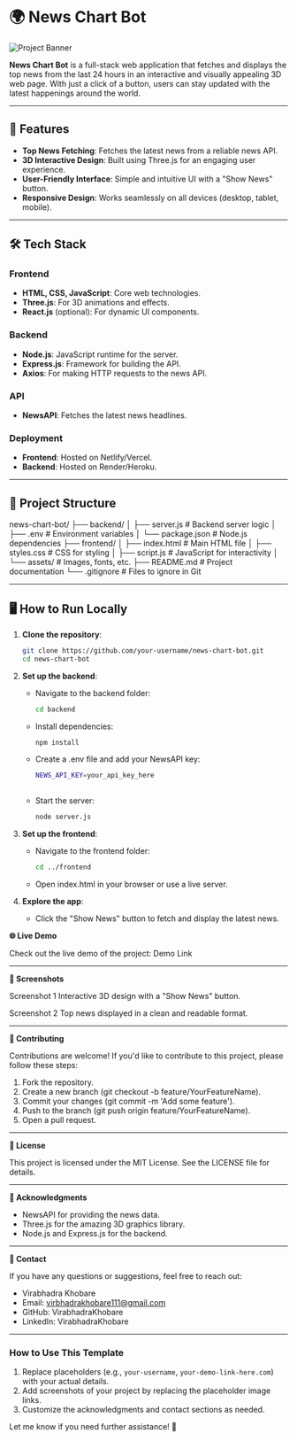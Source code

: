 # 🌍 News Chart Bot

![Project Banner](https://via.placeholder.com/1200x400.png?text=News+Chart+Bot+Banner) <!-- Add a banner image here -->

**News Chart Bot** is a full-stack web application that fetches and displays the top news from the last 24 hours in an interactive and visually appealing 3D web page. With just a click of a button, users can stay updated with the latest happenings around the world.

---

## 🚀 Features

- **Top News Fetching**: Fetches the latest news from a reliable news API.
- **3D Interactive Design**: Built using Three.js for an engaging user experience.
- **User-Friendly Interface**: Simple and intuitive UI with a "Show News" button.
- **Responsive Design**: Works seamlessly on all devices (desktop, tablet, mobile).

---

## 🛠️ Tech Stack

### Frontend
- **HTML, CSS, JavaScript**: Core web technologies.
- **Three.js**: For 3D animations and effects.
- **React.js** (optional): For dynamic UI components.

### Backend
- **Node.js**: JavaScript runtime for the server.
- **Express.js**: Framework for building the API.
- **Axios**: For making HTTP requests to the news API.

### API
- **NewsAPI**: Fetches the latest news headlines.

### Deployment
- **Frontend**: Hosted on Netlify/Vercel.
- **Backend**: Hosted on Render/Heroku.

---

## 📂 Project Structure

news-chart-bot/
├── backend/
│ ├── server.js # Backend server logic
│ ├── .env # Environment variables
│ └── package.json # Node.js dependencies
├── frontend/
│ ├── index.html # Main HTML file
│ ├── styles.css # CSS for styling
│ ├── script.js # JavaScript for interactivity
│ └── assets/ # Images, fonts, etc.
├── README.md # Project documentation
└── .gitignore # Files to ignore in Git

---

## 🖥️ How to Run Locally

1. **Clone the repository**:
   ```bash
   git clone https://github.com/your-username/news-chart-bot.git
   cd news-chart-bot

2. **Set up the backend**:
   - Navigate to the backend folder:
     ```bash
     cd backend

   - Install dependencies:
     ```bash
     npm install

   - Create a .env file and add your NewsAPI key:
     ```bash
     NEWS_API_KEY=your_api_key_here
 
   - Start the server:
     ```bash
     node server.js
   
3. **Set up the frontend**:
   - Navigate to the frontend folder:
     ```bash
     cd ../frontend

   - Open index.html in your browser or use a live server.

4. **Explore the app**:
   - Click the "Show News" button to fetch and display the latest news.

**🌐 Live Demo**

Check out the live demo of the project:
Demo Link <!-- Replace with your actual deployment link -->

---

**📸 Screenshots**

Screenshot 1
Interactive 3D design with a "Show News" button.

Screenshot 2
Top news displayed in a clean and readable format.

---

**🤝 Contributing**

Contributions are welcome! If you'd like to contribute to this project, please follow these steps:

1. Fork the repository.
2. Create a new branch (git checkout -b feature/YourFeatureName).
3. Commit your changes (git commit -m 'Add some feature').
4. Push to the branch (git push origin feature/YourFeatureName).
5. Open a pull request.

---

**📄 License**

This project is licensed under the MIT License. See the LICENSE file for details.

---

**🙏 Acknowledgments**

- NewsAPI for providing the news data.
- Three.js for the amazing 3D graphics library.
- Node.js and Express.js for the backend.

---

**📧 Contact**

If you have any questions or suggestions, feel free to reach out:

- Virabhadra Khobare
- Email: virbhadrakhobare111@gmail.com
- GitHub: VirabhadraKhobare
- LinkedIn: VirabhadraKhobare


---

### **How to Use This Template**
1. Replace placeholders (e.g., `your-username`, `your-demo-link-here.com`) with your actual details.
2. Add screenshots of your project by replacing the placeholder image links.
3. Customize the acknowledgments and contact sections as needed.

Let me know if you need further assistance! 🚀
